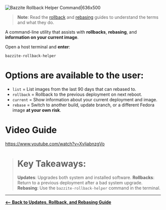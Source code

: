 <!-- ANCHOR: METADATA -->
<!--{"url_discourse": "https://universal-blue.discourse.group/docs?topic=2647", "fetched_at": "2024-09-03 16:43:17.164020+00:00"}-->
<!-- ANCHOR_END: METADATA -->

![Bazzite Rollback Helper Command|636x500](https://universal-blue.discourse.group/uploads/short-url/oMMAp6yNxPPO7XERGtsJ5lPX5Qb.png)

>**Note**: Read the [rollback](https://universal-blue.discourse.group/docs?topic=2644) and [rebasing](https://universal-blue.discourse.group/docs?topic=2646) guides to understand the terms and what they do.

A command-line utility that assists with **rollbacks**, **rebasing**, and **information on your current image**.

Open a host terminal and **enter**:
```command
bazzite-rollback-helper
```
# Options are available to the user:
  - `list` = List images from the last 90 days that can rebased to.
  - `rollback` = Rollback to the previous deployment on next reboot.
  - `current` = Show information about your current deployment and image.
  - `rebase` = Switch to another build, update branch, or a different Fedora image **at your own risk**.

# Video Guide

https://www.youtube.com/watch?v=XvljabnzgVo

> # Key Takeaways:
> **Updates**: Upgrades both system and installed software.
> **Rollbacks**: Return to a previous deployment after a bad system upgrade.
> **Rebasing**: Use the `bazzite-rollback-helper` command in the terminal.

<hr>

[**<-- Back to Updates, Rollback, and Rebasing Guide**](https://universal-blue.discourse.group/docs?topic=36)